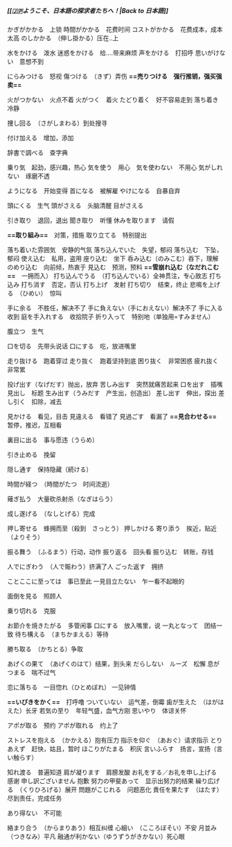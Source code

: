 
##### [[🇯🇵ようこそ、日本語の探求者たちへ！|Back to 日本語]] 
かぎがかかる　上锁
時間がかかる　花费时间
コストがかかる　花费成本，成本太高
のしかかる　（伸し掛かる）压在..上

水をかける　泼水
迷惑をかける　给….带来麻烦
声をかける　打招呼
思いがけない　意想不到

にらみつける　怒视
傷つける　（きず）弄伤
**==売りつける　强行推销，强买强卖==**


火がつかない　火点不着
火がつく　着火
たどり着く　好不容易走到
落ち着き　冷静

捜し回る　（さがしまわる）到处搜寻

付け加える　增加，添加

辞書で調べる　查字典

乗り気　起劲，感兴趣，热心
気を使う　用心　気を使わない　不用心
気がしれない　琢磨不透

ようになる　开始变得
首になる　被解雇
やけになる　自暴自弃

頭にくる　生气
頭がさえる　头脑清醒
目がさえる

引き取り　退回，退出
聞き取り　听懂
休みを取ります　请假

**==取り組み==**　对策，措施
取り立てる　特别提出

落ち着いた雰囲気　安静的气氛
落ち込んでいた　失望，郁闷
落ち込む　下坠，郁闷
使え込む　私用，盗用
座り込む　坐下
呑み込む（のみこむ）吞下，理解
のめり込む　向前倾，热衷于
見込む　预测，预料
**==雪崩れ込む（なだれこむ==**　一拥而入）
打ち込んでうる　（打ち込んでいる）全神贯注，专心致志
打ち込み
打ち消す　否定，否认
打ち上げ　发射
打ち切り　结束，终止
悲鳴を上げる　（ひめい）　惊叫 

手に余る　不胜任，解决不了 
手に負えない（手におえない）解决不了
手に入る　收到
庭を手入れする　收拾院子
折り入って　特别地（单独用=すみません）

腹立つ　生气

口を切る　先带头说话
口にする　吃，放进嘴里

走り抜ける　跑着穿过
走り抜く　跑着坚持到底
困り抜く　非常困惑
疲れ抜く　非常累

投げ出す（なげだす）抛出，放弃
苦しみ出す　突然就痛苦起来
口を出す　插嘴
見出し　标题
生み出す（うみだす　产生出，创造出）
差し出す　伸出，探出
差し引く　扣除，减去

見かける　看见，目击
見違える　看错了
見過ごす　看漏了
**==見合わせる==**　暂停，推迟，互相看

裏目に出る　事与愿违（うらめ）

引き止める　挽留

隠し通す　保持隐藏（続ける）

時間が経つ　（時間がたつ　时间流逝）

薙ぎ払う　大量砍杀射杀（なぎはらう）

成し遂げる　（なしとげる）完成

押し寄せる　蜂拥而至（殺到　さっとう）
押しかける 
寄り添う　挨近，贴近（よりそう）

振る舞う　（ふるまう）行动，动作 
振り返る　回头看
振り込む　转账，存钱

人でにぎわう　（人で賑わう）挤满了人
ごった返す　拥挤

ことここに至っては　事已至此
一見目立たない　乍一看不起眼的

面倒を見る　照顾人

乗り切れる　克服

お節介を焼きたがる　多管闲事
口にする　放入嘴里，说 
一丸となって　团结一致
待ち構える　（まちかまえる）等待

勝ち取る　（かちとる）争取

あげくの果て　（あげくのはて）结果，到头来 
だらしない　ルーズ　松懈
息がつまる　喘不过气 

恋に落ちる　一目惚れ（ひとめぼれ） 一见钟情

**==いびきをかく==**　打呼噜
ついていない　运气差，倒霉
歯が生えた　（はがはえた）长牙
若気の至り　年轻气盛，血气方刚 
思いやり　体谅关怀

アポが取る　预约
アポが取れる　约上了


ストレスを抱える　（かかえる）抱有压力
指示を仰ぐ　（あおぐ）请求指示
とりあえず　赶快，姑且，暂时
ほこりがたまる　积灰
言いふらす　扬言，宣扬（言い触らす）

知れ渡る　普遍知道
肩が凝ります　肩膀发酸
お礼をする／お礼を申し上げる　感谢
申し訳ございません 抱歉
努力の甲斐あって　显示出努力的结果
繰り広げる　（くりひろげる）展开
問題がこじれる　问题恶化
責任を果たす　（はたす）尽到责任，完成任务

あり得ない　不可能

絡まり合う　（からまりあう）相互纠缠
心細い　（こころぼそい）不安
月並み（つきなみ）平凡
融通が利かない（ゆうずうがきかない）死心眼